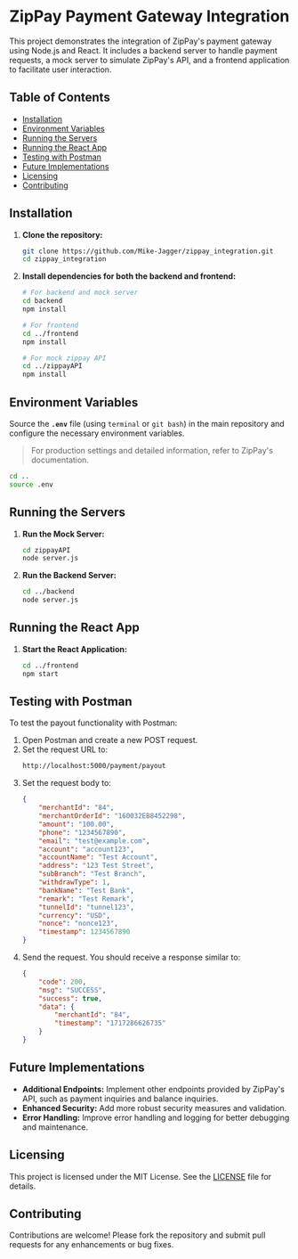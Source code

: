 # ZipPay Payment Gateway Integration

This project demonstrates the integration of ZipPay's payment gateway using Node.js and React. It includes a backend server to handle payment requests, a mock server to simulate ZipPay's API, and a frontend application to facilitate user interaction.

## Table of Contents
- [Installation](#installation)
- [Environment Variables](#environment-variables)
- [Running the Servers](#running-the-servers)
- [Running the React App](#running-the-react-app)
- [Testing with Postman](#testing-with-postman)
- [Future Implementations](#future-implementations)
- [Licensing](#licensing)
- [Contributing](#contributing)

## Installation
1. __Clone the repository:__
    ``` sh
    git clone https://github.com/Mike-Jagger/zippay_integration.git
    cd zippay_integration
    ```
2. __Install dependencies for both the backend and frontend:__
    ``` sh
    # For backend and mock server
    cd backend
    npm install

    # For frontend
    cd ../frontend
    npm install

    # For mock zippay API
    cd ../zippayAPI
    npm install
    ```

## Environment Variables
Source the __`.env`__ file (using `terminal` or `git bash`) in the main repository and configure the necessary environment variables. 
> For production settings and detailed information, refer to ZipPay's documentation.
``` sh
cd ..
source .env
```
## Running the Servers
1. __Run the Mock Server:__
    ``` sh
    cd zippayAPI
    node server.js
    ```
2. __Run the Backend Server:__
    ``` sh
    cd ../backend
    node server.js
    ```
## Running the React App
1. __Start the React Application:__
    ``` sh
    cd ../frontend
    npm start
    ```
## Testing with Postman
To test the payout functionality with Postman:

1. Open Postman and create a new POST request.
2. Set the request URL to:
    ``` bash
    http://localhost:5000/payment/payout
    ```
3. Set the request body to:
    ``` json
    {
        "merchantId": "84",
        "merchantOrderId": "160032EB8452298",
        "amount": "100.00",
        "phone": "1234567890",
        "email": "test@example.com",
        "account": "account123",
        "accountName": "Test Account",
        "address": "123 Test Street",
        "subBranch": "Test Branch",
        "withdrawType": 1,
        "bankName": "Test Bank",
        "remark": "Test Remark",
        "tunnelId": "tunnel123",
        "currency": "USD",
        "nonce": "nonce123",
        "timestamp": 1234567890
    }
    ```
4. Send the request. You should receive a response similar to:
    ``` json
    {
        "code": 200,
        "msg": "SUCCESS",
        "success": true,
        "data": {
            "merchantId": "84",
            "timestamp": "1717286626735"
        }
    }
    ```
## Future Implementations
- __Additional Endpoints:__ Implement other endpoints provided by ZipPay's API, such as payment inquiries and balance inquiries.
- __Enhanced Security:__ Add more robust security measures and validation.
- __Error Handling:__ Improve error handling and logging for better debugging and maintenance.

## Licensing
This project is licensed under the MIT License. See the [LICENSE](https://github.com/Mike-Jagger/zippay_integration?tab=MIT-1-ov-file) file for details.

## Contributing
Contributions are welcome! Please fork the repository and submit pull requests for any enhancements or bug fixes.
